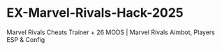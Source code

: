 # EX-Marvel-Rivals-Hack-2025
Marvel Rivals Cheats Trainer + 26 MODS | Marvel Rivals Aimbot, Players ESP &amp; Config
